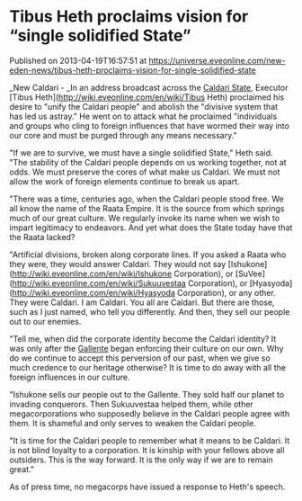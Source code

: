 # Tibus Heth proclaims vision for “single solidified State”
Published on 2013-04-19T16:57:51 at https://universe.eveonline.com/new-eden-news/tibus-heth-proclaims-vision-for-single-solidified-state

_New Caldari - _In an address broadcast across the [Caldari State](http://wiki.eveonline.com/en/wiki/Caldari), Executor [Tibus Heth](http://wiki.eveonline.com/en/wiki/Tibus Heth) proclaimed his desire to "unify the Caldari people" and abolish the "divisive system that has led us astray." He went on to attack what he proclaimed "individuals and groups who cling to foreign influences that have wormed their way into our core and must be purged through any means necessary."

"If we are to survive, we must have a single solidified State," Heth said. "The stability of the Caldari people depends on us working together, not at odds. We must preserve the cores of what make us Caldari. We must not allow the work of foreign elements continue to break us apart.

"There was a time, centuries ago, when the Caldari people stood free. We all know the name of the Raata Empire. It is the source from which springs much of our great culture. We regularly invoke its name when we wish to impart legitimacy to endeavors. And yet what does the State today have that the Raata lacked?

"Artificial divisions, broken along corporate lines. If you asked a Raata who they were, they would answer Caldari. They would not say [Ishukone](http://wiki.eveonline.com/en/wiki/Ishukone Corporation), or [SuVee](http://wiki.eveonline.com/en/wiki/Sukuuvestaa Corporation), or [Hyasyoda](http://wiki.eveonline.com/en/wiki/Hyasyoda Corporation), or any other. They were Caldari. I am Caldari. You all are Caldari. But there are those, such as I just named, who tell you differently. And then, they sell our people out to our enemies.

"Tell me, when did the corporate identity become the Caldari identity? It was only after the [Gallente](http://wiki.eveonline.com/en/wiki/Gallente) began enforcing their culture on our own. Why do we continue to accept this perversion of our past, when we give so much credence to our heritage otherwise? It is time to do away with all the foreign influences in our culture.

"Ishukone sells our people out to the Gallente. They sold half our planet to invading conquerors. Then Sukuuvestaa helped them, while other megacorporations who supposedly believe in the Caldari people agree with them. It is shameful and only serves to weaken the Caldari people.

"It is time for the Caldari people to remember what it means to be Caldari. It is not blind loyalty to a corporation. It is kinship with your fellows above all outsiders. This is the way forward. It is the only way if we are to remain great."

As of press time, no megacorps have issued a response to Heth's speech.
